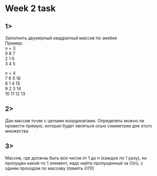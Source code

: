 ﻿# Week 2 task

## 1>
Заполнить двумерный квадратный массив по змейке  
Пример:  
n = 3  
9  8  7  
2  1  6  
3  4  5  
  
n = 4  
7  6  5 16  
8  1  4 15  
9  2  3 14  
10 11 12 13  

## 2>
Дан массив точек с целыми координатами. Определить можно ли провести прямую, которая будет являться осью симметрии для этого множества  

## 3>	
Массив, где должны быть все числа от 1 до n (каждое по 1 разу), но пропущен какой-то 1 элемент, надо найти пропущенный за O(n), с одним проходом по массиву (память O(1))
